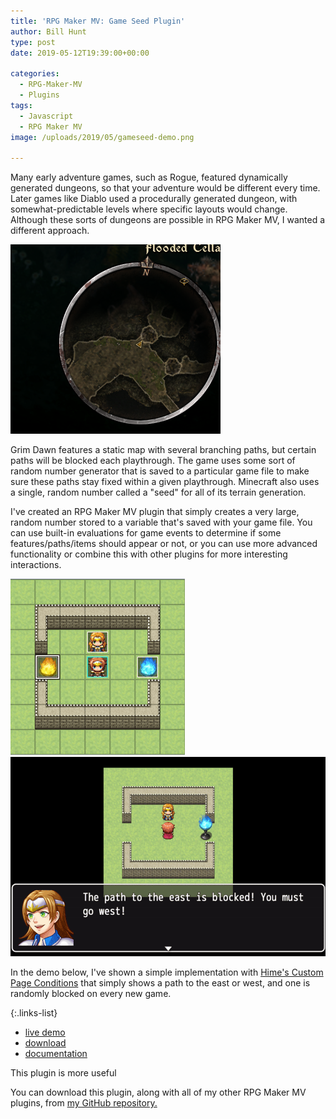 ```yaml
---
title: 'RPG Maker MV: Game Seed Plugin'
author: Bill Hunt
type: post
date: 2019-05-12T19:39:00+00:00

categories:
  - RPG-Maker-MV
  - Plugins
tags:
  - Javascript
  - RPG Maker MV
image: /uploads/2019/05/gameseed-demo.png

---
```


Many early adventure games, such as Rogue, featured dynamically generated
dungeons, so that your adventure would be different every time. Later games like
Diablo used a procedurally generated dungeon, with somewhat-predictable levels
where specific layouts would change. Although these sorts of dungeons are
possible in RPG Maker MV, I wanted a different approach.

![Grim Dawn map](/uploads/2019/05/gameseed-grimdawn.png)

Grim Dawn features a static map with several branching paths, but certain paths
will be blocked each playthrough. The game uses some sort of random number
generator that is saved to a particular game file to make sure these paths stay
fixed within a given playthrough.  Minecraft also uses a single, random number
called a "seed" for all of its terrain generation.

I've created an RPG Maker MV plugin that simply creates a very large, random
number stored  to a variable that's saved with your game file. You can use
built-in evaluations for game events to determine if some features/paths/items
should appear or not,  or you can use more advanced functionality or combine
this with other plugins for more interesting interactions.

![Game Seed Setup](/uploads/2019/05/gameseed-setup.png)![Game Seed Result](/uploads/2019/05/gameseed-demo.png)

In the demo below, I've shown a simple implementation with [Hime's Custom Page
Conditions](http://himeworks.com/2015/10/custom-page-conditions-mv/) that simply
shows a path to the east or west, and one is randomly blocked on every new game.

{:.links-list}
* [live demo](/demo/Kru_GameSeed/)
* [download](https://raw.githubusercontent.com/krues8dr/rpgmakermv-plugins/master/Kru_GameSeed.js)
* [documentation](https://github.com/krues8dr/rpgmakermv-plugins/wiki/Kru_GameSeed)

This plugin is more useful

You can download this plugin, along with all of my other RPG Maker MV plugins,
from [my GitHub repository.](https://github.com/krues8dr/rpgmakermv-plugins)